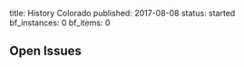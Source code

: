 title: History Colorado
published: 2017-08-08
status: started     
bf_instances: 0
bf_items: 0

## Open Issues
